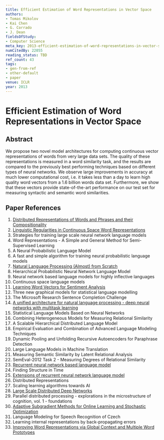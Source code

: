 ```yaml
---
title: Efficient Estimation of Word Representations in Vector Space
authors:
- Tomas Mikolov
- Kai Chen
- G. Corrado
- J. Dean
fieldsOfStudy:
- Computer Science
meta_key: 2013-efficient-estimation-of-word-representations-in-vector-space
numCitedBy: 22055
reading_status: TBD
ref_count: 43
tags:
- gen-from-ref
- other-default
- paper
venue: ICLR
year: 2013
---
```


# Efficient Estimation of Word Representations in Vector Space

## Abstract

We propose two novel model architectures for computing continuous vector
representations of words from very large data sets. The quality of these
representations is measured in a word similarity task, and the results are
compared to the previously best performing techniques based on different types
of neural networks. We observe large improvements in accuracy at much lower
computational cost, i.e. it takes less than a day to learn high quality word
vectors from a 1.6 billion words data set. Furthermore, we show that these
vectors provide state-of-the-art performance on our test set for measuring
syntactic and semantic word similarities.

## Paper References

1. [Distributed Representations of Words and Phrases and their Compositionality](2013-distributed-representations-of-words-and-phrases-and-their-compositionality)
2. [Linguistic Regularities in Continuous Space Word Representations](2013-linguistic-regularities-in-continuous-space-word-representations)
3. Strategies for training large scale neural network language models
4. Word Representations - A Simple and General Method for Semi-Supervised Learning
5. A Neural Probabilistic Language Model
6. A fast and simple algorithm for training neural probabilistic language models
7. [Natural Language Processing (Almost) from Scratch](2011-natural-language-processing-almost-from-scratch)
8. Hierarchical Probabilistic Neural Network Language Model
9. Neural network based language models for highly inflective languages
10. Continuous space language models
11. [Learning Word Vectors for Sentiment Analysis](2011-learning-word-vectors-for-sentiment-analysis)
12. Three new graphical models for statistical language modelling
13. The Microsoft Research Sentence Completion Challenge
14. [A unified architecture for natural language processing - deep neural networks with multitask learning](2008-a-unified-architecture-for-natural-language-processing-deep-neural-networks-with-multitask-learning)
15. Statistical Language Models Based on Neural Networks
16. Combining Heterogeneous Models for Measuring Relational Similarity
17. A Scalable Hierarchical Distributed Language Model
18. Empirical Evaluation and Combination of Advanced Language Modeling Techniques
19. Dynamic Pooling and Unfolding Recursive Autoencoders for Paraphrase Detection
20. Large Language Models in Machine Translation
21. Measuring Semantic Similarity by Latent Relational Analysis
22. SemEval-2012 Task 2 - Measuring Degrees of Relational Similarity
23. [Recurrent neural network based language model](2010-recurrent-neural-network-based-language-model)
24. Finding Structure in Time
25. [Extensions of recurrent neural network language model](2011-extensions-of-recurrent-neural-network-language-model)
26. Distributed Representations
27. Scaling learning algorithms towards AI
28. [Large Scale Distributed Deep Networks](2012-large-scale-distributed-deep-networks)
29. Parallel distributed processing - explorations in the microstructure of cognition, vol. 1 - foundations
30. [Adaptive Subgradient Methods for Online Learning and Stochastic Optimization](2010-adaptive-subgradient-methods-for-online-learning-and-stochastic-optimization)
31. Language Modeling for Speech Recognition of Czech
32. Learning internal representations by back-propagating errors
33. [Improving Word Representations via Global Context and Multiple Word Prototypes](2012-improving-word-representations-via-global-context-and-multiple-word-prototypes)
